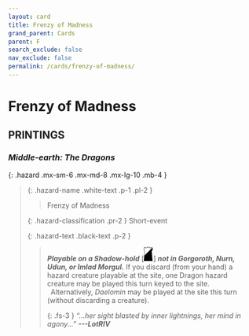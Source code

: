 ```yaml
---
layout: card
title: Frenzy of Madness
grand_parent: Cards
parent: F
search_exclude: false
nav_exclude: false
permalink: /cards/frenzy-of-madness/
---
```


# Frenzy of Madness


## PRINTINGS


### _Middle-earth: The Dragons_

{: .hazard .mx-sm-6 .mx-md-8 .mx-lg-10 .mb-4 }
> {: .hazard-name .white-text .p-1 .pl-2 }
> > <div class="hazard-mp"></div>
> > <div class="card-name">Frenzy of Madness</div>
>
> {: .hazard-classification .pr-2 }
> Short-event
>
> {: .hazard-text .black-text .p-2 }
> > ***Playable on a Shadow-hold*** <nobr>[<img src="/assets/images/shadow-hold.svg">]</nobr> ***not in Gorgoroth, Nurn, Udun, or Imlad Morgul.*** If you discard (from your hand) a hazard creature playable at the site, one Dragon hazard creature may be played this turn keyed to the site. <br>&ensp;Alternatively, _Daelomin_ may be played at the site this turn (without discarding a creature). 
> > 
> > {: .fs-3 } 
> > _“...her sight blasted by inner lightnings, her mind in agony...”_ ***---&#65279;LotRIV*** 
>


